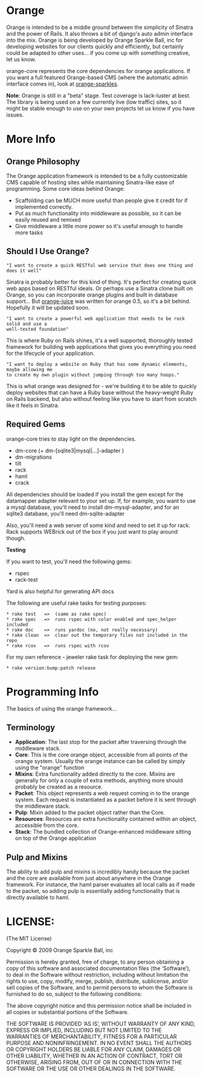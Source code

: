 Orange
======

Orange is intended to be a middle ground between the simplicity of Sinatra 
and the power of Rails. It also throws a bit of django's auto admin interface
into the mix. Orange is being developed by Orange Sparkle Ball, inc
for developing websites for our clients quickly and efficiently, but certainly 
could be adapted to other uses... if you come up with something creative, let
us know.

orange-core represents the core dependencies for orange applications. If you want
a full featured Orange-based CMS (where the automatic admin interface comes in), 
look at [orange-sparkles](http://github.com/orange-project/orange-sparkles). 

**Note**: Orange is still in a "beta" stage. Test coverage is lack-luster at best. The library is being used on a few currently live (low traffic) sites, so it might be stable enough to use on your own projects let us know if you have issues.

More Info
=========

Orange Philosophy
-----------------
The Orange application framework is intended to be a fully customizable CMS
capable of hosting sites while maintaining Sinatra-like ease of 
programming. Some core ideas behind Orange:

* Scaffolding can be MUCH more useful than people give it credit for if implemented correctly.
* Put as much functionality into middleware as possible, so it can be easily reused
  and remixed
* Give middleware a little more power so it's useful enough to handle more tasks


Should I Use Orange?
--------------------

    "I want to create a quick RESTful web service that does one thing and does it well"

Sinatra is probably better for this kind of thing. It's perfect for creating quick web apps based on RESTful
ideals. Or perhaps use a Sinatra clone built on Orange, so you can incorporate orange plugins and built in 
database support... But [orange-juice](http://github.com/therabidbanana/orange-juice) was written for orange 0.5, so it's a bit behind. Hopefully it will be updated soon.

    "I want to create a powerful web application that needs to be rock solid and use a 
    well-tested foundation"

This is where Ruby on Rails shines, it's a well supported, thoroughly tested framework
for building web applications that gives you everything you need for the lifecycle of your
application.

    "I want to deploy a website on Ruby that has some dynamic elements, maybe allowing me
    to create my own plugin without jumping through too many hoops."
    
This is what orange was designed for - we're building it to be able to quickly deploy
websites that can have a Ruby base without the heavy-weight Ruby on Rails backend, but also 
without feeling like you have to start from scratch like it feels in Sinatra.


Required Gems
-------------

orange-core tries to stay light on the dependencies. 

* dm-core (+ dm-[sqlite3|mysql|...]-adapter )
* dm-migrations
* tilt
* rack
* haml
* crack

All dependencies should be loaded if you install the gem except for the datamapper
adapter relevant to your set up. If, for example, you want to use a mysql database,
you'll need to install dm-mysql-adapter, and for an sqlite3 database, you'll need dm-sqlite-adapter


Also, you'll need a web server of some kind and need to set it up for rack. Rack supports
WEBrick out of the box if you just want to play around though.

**Testing** 

If you want to test, you'll need the following gems:

* rspec
* rack-test

Yard is also helpful for generating API docs

The following are useful rake tasks for testing purposes:

    * rake test   =>  (same as rake spec)
    * rake spec   =>  runs rspec with color enabled and spec_helper included
    * rake doc    =>  runs yardoc (no, not really necessary)
    * rake clean  =>  clear out the temporary files not included in the repo
    * rake rcov   =>  runs rspec with rcov

For my own reference - jeweler rake task for deploying the new gem:

    * rake version:bump:patch release
    
Programming Info
================

The basics of using the orange framework...

Terminology
-----------

* **Application**: The last stop for the packet after traversing through the middleware stack.
* **Core**: This is the core orange object, accessible from all points of the orange 
  system. Usually the orange instance can be called by simply using the "orange" function
* **Mixins**: Extra functionality added directly to the core. Mixins are generally for only
  a couple of extra methods, anything more should probably be created as a resource.
* **Packet**: This object represents a web request coming in to the orange system. 
  Each request is instantiated as a packet before it is sent through the middleware stack.
* **Pulp**: Mixin added to the packet object rather than the Core.
* **Resources**: Resources are extra functionality contained within an object, accessible
  from the core. 
* **Stack**: The bundled collection of Orange-enhanced middleware sitting on top of the 
  Orange application

Pulp and Mixins
---------------
The ability to add pulp and mixins is incredibly handy because the packet and the core are 
available from just about anywhere in the Orange framework. For instance, the haml parser
evaluates all local calls as if made to the packet, so adding pulp is essentially adding 
functionality that is directly available to haml.


LICENSE:
=========
(The MIT License)

Copyright © 2009 Orange Sparkle Ball, inc

Permission is hereby granted, free of charge, to any person obtaining a copy of this software and associated documentation files (the ‘Software’), to deal in the Software without restriction, including without limitation the rights to use, copy, modify, merge, publish, distribute, sublicense, and/or sell copies of the Software, and to permit persons to whom the Software is furnished to do so, subject to the following conditions:

The above copyright notice and this permission notice shall be included in all copies or substantial portions of the Software.

THE SOFTWARE IS PROVIDED ‘AS IS’, WITHOUT WARRANTY OF ANY KIND, EXPRESS OR IMPLIED, INCLUDING BUT NOT LIMITED TO THE WARRANTIES OF MERCHANTABILITY, FITNESS FOR A PARTICULAR PURPOSE AND NONINFRINGEMENT. IN NO EVENT SHALL THE AUTHORS OR COPYRIGHT HOLDERS BE LIABLE FOR ANY CLAIM, DAMAGES OR OTHER LIABILITY, WHETHER IN AN ACTION OF CONTRACT, TORT OR OTHERWISE, ARISING FROM, OUT OF OR IN CONNECTION WITH THE SOFTWARE OR THE USE OR OTHER DEALINGS IN THE SOFTWARE.